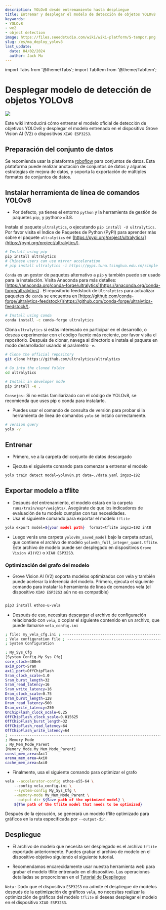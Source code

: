 ```yaml
---
description: YOLOv8 desde entrenamiento hasta despliegue
title: Entrenar y desplegar el modelo de detección de objetos YOLOv8
keywords:
- YOLOv8
- we2 
- object detection
image: https://files.seeedstudio.com/wiki/wiki-platform/S-tempor.png
slug: /es/ma_deploy_yolov8
last_update:
  date: 04/02/2024
  author: Jack Mu
---
```


import Tabs from '@theme/Tabs';
import TabItem from '@theme/TabItem';

# Desplegar modelo de detección de objetos YOLOv8

<div style={{textAlign:'center'}}><img src="https://files.seeedstudio.com/sscma/static/detection_person_yolov8.png" style={{width:600, height:'auto'}}/></div>

Este wiki introducirá cómo entrenar el modelo oficial de detección de objetivos YOLOv8 y desplegar el modelo entrenado en el dispositivo Grove Vision AI (V2) o dispositivos `XIAO ESP32S3`.

## Preparación del conjunto de datos

Se recomienda usar la plataforma [roboflow](https://universe.roboflow.com/) para conjuntos de datos. Esta plataforma puede realizar anotación de conjuntos de datos y algunas estrategias de mejora de datos, y soporta la exportación de múltiples formatos de conjuntos de datos.

## Instalar herramienta de línea de comandos YOLOv8

- Por defecto, ya tienes el entorno `python` y la herramienta de gestión de paquetes `pip`, y python>=3.8.

<Tabs>

<TabItem value="pip installation" label="pip">

Instala el paquete `ultralytics`, o ejecutando `pip install -U ultralytics`. Por favor visita el Índice de Paquetes de Python (PyPI) para aprender más sobre el paquete `ultralytics` en [https://pypi.org/project/ultralytics/](https://pypi.org/project/ultralytics/).

```bash
# Install using pip
pip install ultralytics
# Chinese users can use mirror acceleration
# pip install ultralytics -i https://pypi.tuna.tsinghua.edu.cn/simple
```

</TabItem>

<TabItem value="conda installation" label="conda">

`Conda` es un gestor de paquetes alternativo a `pip` y también puede ser usado para la instalación. Visita Anaconda para más detalles: [https://anaconda.org/conda-forge/ultralytics](https://anaconda.org/conda-forge/ultralytics) . El repositorio feedstock de `Ultralytics` para actualizar paquetes de `conda` se encuentra en [https://github.com/conda-forge/ultralytics-feedstock/](https://github.com/conda-forge/ultralytics-feedstock/).

```bash
# Install using conda
conda install -c conda-forge ultralytics
```

</TabItem>

<TabItem value="Git installation" label="Git">

Clona `ultralytics` si estás interesado en participar en el desarrollo, o deseas experimentar con el código fuente más reciente, por favor visita el repositorio. Después de clonar, navega al directorio e instala el paquete en modo desarrollador usando el parámetro `-e`.

```bash
# Clone the official repository
git clone https://github.com/ultralytics/ultralytics

# Go into the cloned folder
cd ultralytics

# Install in developer mode
pip install -e .
```

</TabItem>

</Tabs>

`Consejos:` Si no estás familiarizado con el código de YOLOv8, se recomienda que uses pip o conda para instalarlo.

- Puedes usar el comando de consulta de versión para probar si la herramienta de línea de comandos `yolo` se instaló correctamente.

```bash
# version query
yolo -v
```

## Entrenar

- Primero, ve a la carpeta del conjunto de datos descargado

- Ejecuta el siguiente comando para comenzar a entrenar el modelo

```bash
yolo train detect model=yolov8n.pt data=./data.yaml imgsz=192
```

## Exportar modelo a tflite

- Después del entrenamiento, el modelo estará en la carpeta `runs/train/exp*/weights/`. Asegúrate de que los indicadores de evaluación de tu modelo cumplan con tus necesidades.
- Usa el siguiente comando para exportar el modelo `tflite`

```bash
yolo export model=${your model path}  format=tflite imgsz=192 int8
```

- Luego verás una carpeta `yolov8n_saved_model` bajo la carpeta actual, que contiene el archivo de modelo `yolov8n_full_integer_quant.tflite`. Este archivo de modelo puede ser desplegado en dispositivos `Grove Vision AI(V2)` o `XIAO ESP32S3`.

### Optimización del grafo del modelo

- Grove Vision AI (V2) soporta modelos optimizados con vela y también puede acelerar la inferencia del modelo. Primero, ejecuta el siguiente comando para instalar la herramienta de línea de comandos vela (el dispositivo `XIAO ESP32S3` aún no es compatible)

```bash

pip3 install ethos-u-vela
```

- Después de eso, necesitas [descargar](https://files.seeedstudio.com/sscma/configs/vela_config.ini) el archivo de configuración relacionado con `vela`, o copiar el siguiente contenido en un archivo, que puede llamarse `vela_config.ini`

```bash
; file: my_vela_cfg.ini ; ----------------------------------------------------------------------------- 
; Vela configuration file ; ----------------------------------------------------------------------------- 
; System Configuration 

; My_Sys_Cfg 
[System_Config.My_Sys_Cfg] 
core_clock=400e6 
axi0_port=Sram 
axi1_port=OffChipFlash 
Sram_clock_scale=1.0 
Sram_burst_length=32 
Sram_read_latency=16 
Sram_write_latency=16 
Dram_clock_scale=0.75 
Dram_burst_length=128 
Dram_read_latency=500 
Dram_write_latency=250 
OnChipFlash_clock_scale=0.25 
OffChipFlash_clock_scale=0.015625 
OffChipFlash_burst_length=32 
OffChipFlash_read_latency=64 
OffChipFlash_write_latency=64 
; ----------------------------------------------------------------------------- 
; Memory Mode 
; My_Mem_Mode_Parent 
[Memory_Mode.My_Mem_Mode_Parent] 
const_mem_area=Axi1 
arena_mem_area=Axi0 
cache_mem_area=Axi0
```

- Finalmente, usa el siguiente comando para optimizar el grafo

```bash
vela --accelerator-config ethos-u55-64 \ 
    --config vela_config.ini \
    --system-config My_Sys_Cfg \
    --memory-mode My_Mem_Mode_Parent \
    --output-dir ${Save path of the optimized model} \
    ${The path of the tflite model that needs to be optimized}
```

Después de la ejecución, se generará un modelo tflite optimizado para gráficos en la ruta especificada por `--output-dir`.

## Despliegue

- El archivo de modelo que necesita ser desplegado es el archivo `tflite` exportado anteriormente. Puedes grabar el archivo de modelo en el dispositivo objetivo siguiendo el siguiente tutorial.

- Recomendamos encarecidamente usar nuestra herramienta web para grabar el modelo tflite entrenado en el dispositivo. Las operaciones detalladas se proporcionan en el [Tutorial de Despliegue](https://wiki.seeedstudio.com/es/ModelAssistant_Deploy_Overview/)

`Nota:` Dado que el dispositivo `ESP32S3` no admite el despliegue de modelos después de la optimización de gráficos `vela`, no necesitas realizar la optimización de gráficos del modelo `tflite` si deseas desplegar el modelo en el dispositivo `XIAO ESP32S3`.
